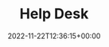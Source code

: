 ---
weight: 202
title: "Help Desk"
description: "Guides to getting the most out at work."
icon: support
date: 2022-11-22T12:36:15+00:00
lastmod: 2022-11-22T12:36:15+00:00
draft: false
images: []
---